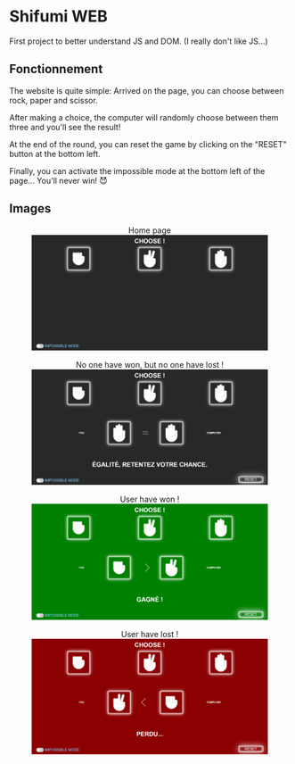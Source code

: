 # Shifumi WEB

First project to better understand JS and DOM.
(I really don't like JS...)

## Fonctionnement

The website is quite simple: Arrived on the page, you can choose between rock, paper and scissor.

After making a choice, the computer will randomly choose between them three and you'll see the result!

At the end of the round, you can reset the game by clicking on the "RESET" button at the bottom left.

Finally, you can activate the impossible mode at the bottom left of the page... You'll never win! :smiling_imp:

## Images

<figure style="text-align: center">
  <figcaption>Home page</figcaption>
  <img src="md-imgs/base.png"/>
</figure>

<figure style="text-align: center">
  <figcaption>No one have won, but no one have lost !</figcaption>
  <img src="md-imgs/equal.png"/>
</figure>

<figure style="text-align: center">
  <figcaption>User have won !</figcaption>
  <img src="md-imgs/win.png"/>
</figure>

<figure style="text-align: center">
  <figcaption>User have lost !</figcaption>
  <img src="md-imgs/lost.png"/>
</figure>
